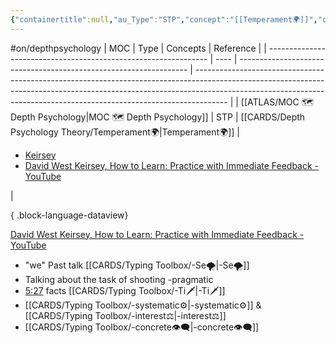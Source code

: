 ```yaml
---
{"containertitle":null,"au_Type":"STP","concept":"[[Temperament🌍]]","cat":"irl","me_Cat":"read 🔠","theme":null,"language":"en","moc":"[[MOC 🗺️ Depth Psychology]]","ref":["[Keirsey](https://keirsey.com/temperament-overview/)","[David West Keirsey, How to Learn: Practice with Immediate Feedback - YouTube](https://www.youtube.com/watch?v=5rmaCTaSNqM&list=PLyeRkAWZDJZsWrueU5rPPIsAURrZ47t-j)"],"dg-publish":true,"permalink":"/cards/individuals/david-keirsey/","dgPassFrontmatter":true,"noteIcon":"1","created":"2023-04-07T11:40:14.962+02:00","updated":"2023-05-28T12:51:18.557+02:00"}
---
```


#on/depthpsychology 
| MOC                                                             | Type | Concepts                                                          | Reference                                                                                                                                                                                                                                          |
| --------------------------------------------------------------- | ---- | ----------------------------------------------------------------- | -------------------------------------------------------------------------------------------------------------------------------------------------------------------------------------------------------------------------------------------------- |
| [[ATLAS/MOC 🗺️ Depth Psychology\|MOC 🗺️ Depth Psychology]] | STP  | [[CARDS/Depth Psychology Theory/Temperament🌍\|Temperament🌍]] | <ul><li>[Keirsey](https://keirsey.com/temperament-overview/)</li><li>[David West Keirsey, How to Learn: Practice with Immediate Feedback - YouTube](https://www.youtube.com/watch?v=5rmaCTaSNqM&list=PLyeRkAWZDJZsWrueU5rPPIsAURrZ47t-j)</li></ul> |

{ .block-language-dataview}


[David West Keirsey, How to Learn: Practice with Immediate Feedback - YouTube](https://www.youtube.com/watch?v=5rmaCTaSNqM&list=PLyeRkAWZDJZsWrueU5rPPIsAURrZ47t-j)
- "we" Past talk [[CARDS/Typing Toolbox/-Se🌪️\|-Se🌪️]] 
- Talking about the task of shooting -pragmatic 
- [5:27](https://www.youtube.com/watch?v=5rmaCTaSNqM&t=327s) facts [[CARDS/Typing Toolbox/-Ti🗡️\|-Ti🗡️]]
- [[CARDS/Typing Toolbox/-systematic⚙️\|-systematic⚙️]] & [[CARDS/Typing Toolbox/-interest⚖️\|-interest⚖️]] 
- [[CARDS/Typing Toolbox/-concrete👁️‍🗨️\|-concrete👁️‍🗨️]]
